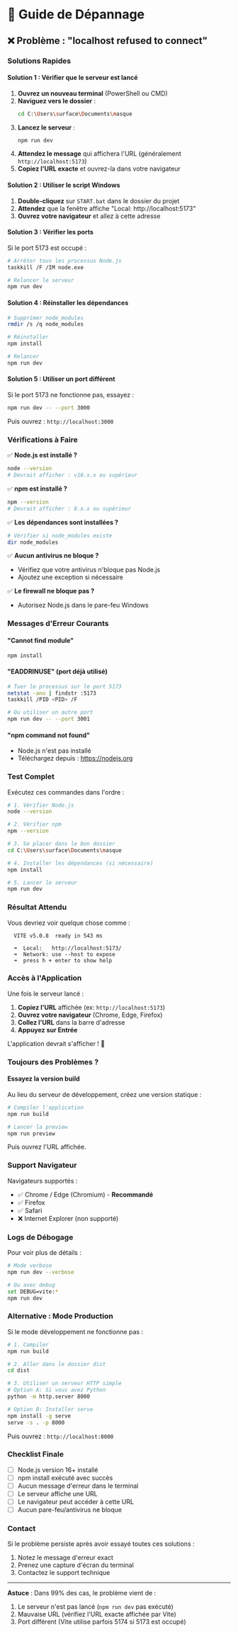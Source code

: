 # 🔧 Guide de Dépannage

## ❌ Problème : "localhost refused to connect"

### Solutions Rapides

#### Solution 1 : Vérifier que le serveur est lancé

1. **Ouvrez un nouveau terminal** (PowerShell ou CMD)
2. **Naviguez vers le dossier** :
   ```bash
   cd C:\Users\surface\Documents\masque
   ```
3. **Lancez le serveur** :
   ```bash
   npm run dev
   ```
4. **Attendez le message** qui affichera l'URL (généralement `http://localhost:5173`)
5. **Copiez l'URL exacte** et ouvrez-la dans votre navigateur

#### Solution 2 : Utiliser le script Windows

1. **Double-cliquez** sur `START.bat` dans le dossier du projet
2. **Attendez** que la fenêtre affiche "Local: http://localhost:5173"
3. **Ouvrez votre navigateur** et allez à cette adresse

#### Solution 3 : Vérifier les ports

Si le port 5173 est occupé :

```bash
# Arrêter tous les processus Node.js
taskkill /F /IM node.exe

# Relancer le serveur
npm run dev
```

#### Solution 4 : Réinstaller les dépendances

```bash
# Supprimer node_modules
rmdir /s /q node_modules

# Réinstaller
npm install

# Relancer
npm run dev
```

#### Solution 5 : Utiliser un port différent

Si le port 5173 ne fonctionne pas, essayez :

```bash
npm run dev -- --port 3000
```

Puis ouvrez : `http://localhost:3000`

### Vérifications à Faire

✅ **Node.js est installé ?**
```bash
node --version
# Devrait afficher : v16.x.x ou supérieur
```

✅ **npm est installé ?**
```bash
npm --version
# Devrait afficher : 8.x.x ou supérieur
```

✅ **Les dépendances sont installées ?**
```bash
# Vérifier si node_modules existe
dir node_modules
```

✅ **Aucun antivirus ne bloque ?**
- Vérifiez que votre antivirus n'bloque pas Node.js
- Ajoutez une exception si nécessaire

✅ **Le firewall ne bloque pas ?**
- Autorisez Node.js dans le pare-feu Windows

### Messages d'Erreur Courants

#### "Cannot find module"
```bash
npm install
```

#### "EADDRINUSE" (port déjà utilisé)
```bash
# Tuer le processus sur le port 5173
netstat -ano | findstr :5173
taskkill /PID <PID> /F

# Ou utiliser un autre port
npm run dev -- --port 3001
```

#### "npm command not found"
- Node.js n'est pas installé
- Téléchargez depuis : https://nodejs.org

### Test Complet

Exécutez ces commandes dans l'ordre :

```bash
# 1. Vérifier Node.js
node --version

# 2. Vérifier npm
npm --version

# 3. Se placer dans le bon dossier
cd C:\Users\surface\Documents\masque

# 4. Installer les dépendances (si nécessaire)
npm install

# 5. Lancer le serveur
npm run dev
```

### Résultat Attendu

Vous devriez voir quelque chose comme :

```
  VITE v5.0.8  ready in 543 ms

  ➜  Local:   http://localhost:5173/
  ➜  Network: use --host to expose
  ➜  press h + enter to show help
```

### Accès à l'Application

Une fois le serveur lancé :

1. **Copiez l'URL** affichée (ex: `http://localhost:5173`)
2. **Ouvrez votre navigateur** (Chrome, Edge, Firefox)
3. **Collez l'URL** dans la barre d'adresse
4. **Appuyez sur Entrée**

L'application devrait s'afficher ! 🎉

### Toujours des Problèmes ?

#### Essayez la version build

Au lieu du serveur de développement, créez une version statique :

```bash
# Compiler l'application
npm run build

# Lancer la preview
npm run preview
```

Puis ouvrez l'URL affichée.

### Support Navigateur

Navigateurs supportés :
- ✅ Chrome / Edge (Chromium) - **Recommandé**
- ✅ Firefox
- ✅ Safari
- ❌ Internet Explorer (non supporté)

### Logs de Débogage

Pour voir plus de détails :

```bash
# Mode verbose
npm run dev --verbose

# Ou avec debug
set DEBUG=vite:*
npm run dev
```

### Alternative : Mode Production

Si le mode développement ne fonctionne pas :

```bash
# 1. Compiler
npm run build

# 2. Aller dans le dossier dist
cd dist

# 3. Utiliser un serveur HTTP simple
# Option A: Si vous avez Python
python -m http.server 8000

# Option B: Installer serve
npm install -g serve
serve -s . -p 8000
```

Puis ouvrez : `http://localhost:8000`

### Checklist Finale

- [ ] Node.js version 16+ installé
- [ ] npm install exécuté avec succès
- [ ] Aucun message d'erreur dans le terminal
- [ ] Le serveur affiche une URL
- [ ] Le navigateur peut accéder à cette URL
- [ ] Aucun pare-feu/antivirus ne bloque

### Contact

Si le problème persiste après avoir essayé toutes ces solutions :
1. Notez le message d'erreur exact
2. Prenez une capture d'écran du terminal
3. Contactez le support technique

---

**Astuce** : Dans 99% des cas, le problème vient de :
1. Le serveur n'est pas lancé (`npm run dev` pas exécuté)
2. Mauvaise URL (vérifiez l'URL exacte affichée par Vite)
3. Port différent (Vite utilise parfois 5174 si 5173 est occupé)








